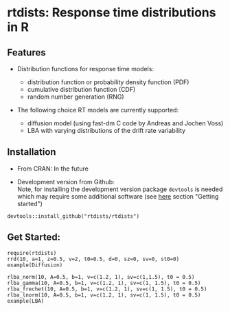 rtdists: Response time distributions in R
====

## Features

* Distribution functions for response time models:
  * distribution function or probability density function (PDF)
  * cumulative distribution function (CDF)
  * random number generation (RNG)

* The following choice RT models are currently supported:
  * diffusion model (using fast-dm C code by Andreas and Jochen Voss)
  * LBA with varying distributions of the drift rate variability

## Installation

* From CRAN: In the future

* Development version from Github:  
Note, for installing the development version package `devtools` is needed which may require some additional software (see [here](http://r-pkgs.had.co.nz/intro.html) section "Getting started")
```
devtools::install_github("rtdists/rtdists")
```

## Get Started:
```
require(rtdists)
rrd(10, a=1, z=0.5, v=2, t0=0.5, d=0, sz=0, sv=0, st0=0)
example(Diffusion)

rlba_norm(10, A=0.5, b=1, v=c(1.2, 1), sv=c(1,1.5), t0 = 0.5)
rlba_gamma(10, A=0.5, b=1, v=c(1.2, 1), sv=c(1, 1.5), t0 = 0.5)
rlba_frechet(10, A=0.5, b=1, v=c(1.2, 1), sv=c(1, 1.5), t0 = 0.5)
rlba_lnorm(10, A=0.5, b=1, v=c(1.2, 1), sv=c(1, 1.5), t0 = 0.5)
example(LBA)
```

